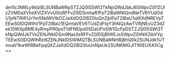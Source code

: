 dm1lc3M6Ly9ldzBLSUNBaWRpSTZJQ0l5SWl3TkNpQWdJbkJ6SWpvZ0l1ZUlzZVM0aXVheXVlZXVvU0lzRFFvZ0lDSmhaR1FpT2lBaWNIQndNeTV6YUdOdU1pNTRiR1JrYm5NdWVIbDZJaXdOQ2lBZ0luQnZjblFpT2lBaU1qWXdNREVpTEEwS0lDQWlhV1FpT2lBaU1EQmtaVEV6TUdZdFlqY3hNQzAwTVRjNExUZ3dZek10WXpBME4yRmpPR0poT1dFNElpd05DaUFnSW1GcFpDSTZJQ0l5SWl3TkNpQWdJbTVsZENJNklDSm9NaUlzRFFvZ0lDSjBlWEJsSWpvZ0ltNXZibVVpTEEwS0lDQWlhRzl6ZENJNklDSWlMQTBLSUNBaWNHRjBhQ0k2SUNJdk1UTmxaV1kwWlRBeFpqQXZJaXdOQ2lBZ0luUnNjeUk2SUNKMGJITWlEUXA5Cg==
